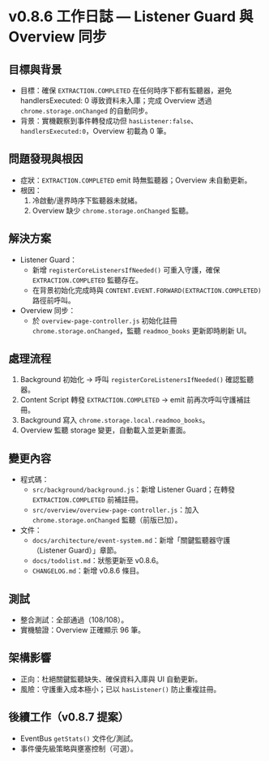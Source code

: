 # v0.8.6 工作日誌 — Listener Guard 與 Overview 同步

## 目標與背景
- 目標：確保 `EXTRACTION.COMPLETED` 在任何時序下都有監聽器，避免 handlersExecuted: 0 導致資料未入庫；完成 Overview 透過 `chrome.storage.onChanged` 的自動同步。
- 背景：實機觀察到事件轉發成功但 `hasListener:false`、`handlersExecuted:0`，Overview 初載為 0 筆。

## 問題發現與根因
- 症狀：`EXTRACTION.COMPLETED` emit 時無監聽器；Overview 未自動更新。
- 根因：
  1) 冷啟動/邊界時序下監聽器未就緒。
  2) Overview 缺少 `chrome.storage.onChanged` 監聽。

## 解決方案
- Listener Guard：
  - 新增 `registerCoreListenersIfNeeded()` 可重入守護，確保 `EXTRACTION.COMPLETED` 監聽存在。
  - 在背景初始化完成時與 `CONTENT.EVENT.FORWARD(EXTRACTION.COMPLETED)` 路徑前呼叫。
- Overview 同步：
  - 於 `overview-page-controller.js` 初始化註冊 `chrome.storage.onChanged`，監聽 `readmoo_books` 更新即時刷新 UI。

## 處理流程
1. Background 初始化 → 呼叫 `registerCoreListenersIfNeeded()` 確認監聽器。
2. Content Script 轉發 `EXTRACTION.COMPLETED` → emit 前再次呼叫守護補註冊。
3. Background 寫入 `chrome.storage.local.readmoo_books`。
4. Overview 監聽 storage 變更，自動載入並更新畫面。

## 變更內容
- 程式碼：
  - `src/background/background.js`：新增 Listener Guard；在轉發 `EXTRACTION.COMPLETED` 前補註冊。
  - `src/overview/overview-page-controller.js`：加入 `chrome.storage.onChanged` 監聽（前版已加）。
- 文件：
  - `docs/architecture/event-system.md`：新增「關鍵監聽器守護（Listener Guard）」章節。
  - `docs/todolist.md`：狀態更新至 v0.8.6。
  - `CHANGELOG.md`：新增 v0.8.6 條目。

## 測試
- 整合測試：全部通過（108/108）。
- 實機驗證：Overview 正確顯示 96 筆。

## 架構影響
- 正向：杜絕關鍵監聽缺失、確保資料入庫與 UI 自動更新。
- 風險：守護重入成本極小；已以 `hasListener()` 防止重複註冊。

## 後續工作（v0.8.7 提案）
- EventBus `getStats()` 文件化/測試。
- 事件優先級策略與壅塞控制（可選）。
